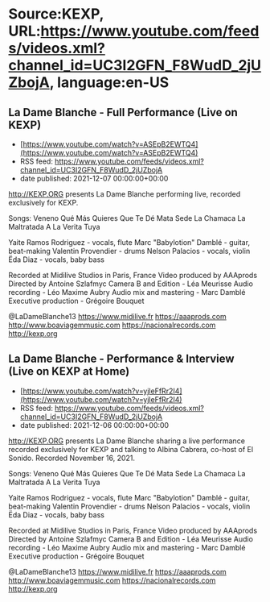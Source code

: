 # Source:KEXP, URL:https://www.youtube.com/feeds/videos.xml?channel_id=UC3I2GFN_F8WudD_2jUZbojA, language:en-US

## La Dame Blanche - Full Performance (Live on KEXP)
 - [https://www.youtube.com/watch?v=ASEpB2EWTQ4](https://www.youtube.com/watch?v=ASEpB2EWTQ4)
 - RSS feed: https://www.youtube.com/feeds/videos.xml?channel_id=UC3I2GFN_F8WudD_2jUZbojA
 - date published: 2021-12-07 00:00:00+00:00

http://KEXP.ORG presents La Dame Blanche performing live, recorded exclusively for KEXP.

Songs:
Veneno
Qué Más Quieres Que Te Dé
Mata Sede
La Chamaca
La Maltratada
A La Verita Tuya

Yaite Ramos Rodriguez - vocals, flute
Marc "Babylotion" Damblé - guitar, beat-making
Valentin Provendier - drums
Nelson Palacios - vocals, violin
Ëda Diaz - vocals, baby bass

Recorded at Midilive Studios in Paris, France
Video produced by AAAprods
Directed by Antoine Szlafmyc
Camera B and Edition - Léa Meurisse
Audio recording - Léo Maxime Aubry
Audio mix and mastering - Marc Damblé
Executive production - Grégoire Bouquet

@LaDameBlanche13
https://www.midilive.fr
https://aaaprods.com
http://www.boaviagemmusic.com
https://nacionalrecords.com
http://kexp.org

## La Dame Blanche - Performance & Interview (Live on KEXP at Home)
 - [https://www.youtube.com/watch?v=yjleFfRr2I4](https://www.youtube.com/watch?v=yjleFfRr2I4)
 - RSS feed: https://www.youtube.com/feeds/videos.xml?channel_id=UC3I2GFN_F8WudD_2jUZbojA
 - date published: 2021-12-06 00:00:00+00:00

http://KEXP.ORG presents La Dame Blanche sharing a live performance recorded exclusively for KEXP and talking to Albina Cabrera, co-host of El Sonido. Recorded November 16, 2021.

Songs:
Veneno
Qué Más Quieres Que Te Dé
Mata Sede
La Chamaca
La Maltratada
A La Verita Tuya

Yaite Ramos Rodriguez - vocals, flute
Marc "Babylotion" Damblé - guitar, beat-making
Valentin Provendier - drums
Nelson Palacios - vocals, violin
Ëda Diaz - vocals, baby bass

Recorded at Midilive Studios in Paris, France
Video produced by AAAprods
Directed by Antoine Szlafmyc
Camera B and Edition - Léa Meurisse
Audio recording - Léo Maxime Aubry
Audio mix and mastering - Marc Damblé
Executive production - Grégoire Bouquet

@LaDameBlanche13
https://www.midilive.fr
https://aaaprods.com
http://www.boaviagemmusic.com
https://nacionalrecords.com
http://kexp.org

